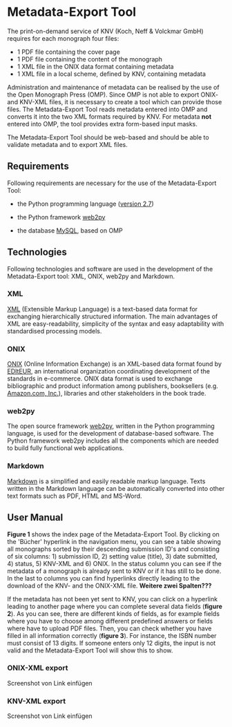 # Metadata-Export Tool

The print-on-demand service of KNV (Koch, Neff & Volckmar GmbH) requires for each monograph four files: 
* 1 PDF file containing the cover page
* 1 PDF file containing the content of the monograph
* 1 XML file in the ONIX data format containing metadata
* 1 XML file in a local scheme, defined by KNV, containing metadata

Administration and maintenance of metadata can be realised by the use of the Open Monograph Press (OMP). Since OMP is not able to export ONIX- and KNV-XML files, it is necessary to create a tool which can provide those files. The Metadata-Export Tool reads metadata entered into OMP and converts it into the two XML formats required by KNV. For metadata **not** entered into OMP, the tool provides extra form-based input masks.

The Metadata-Export Tool should be web-based and should be able to validate metadata and to export XML files.

## Requirements

Following requirements are necessary for the use of the Metadata-Export Tool:

* the Python programming language ([version 2.7](https://www.python.org/download/releases/2.7/)) 

* the Python framework [web2py](http://www.web2py.com/init/default/download)

* the database [MySQL](https://www.mysql.de/downloads/), based on OMP

## Technologies

Following technologies and software are used in the development of the Metadata-Export tool: XML, ONIX, web2py and Markdown.

### XML

[XML](https://en.wikipedia.org/wiki/XML) (Extensible Markup Language) is a text-based data format for exchanging hierarchically structured information. The main advantages of XML are easy-readability, simplicity of the syntax and easy adaptability with standardised processing models.

### ONIX

[ONIX](http://home.bic-media.com/index.php/onix-2-1) (Online Information Exchange) is an XML-based data format found by  [EDItEUR](http://www.editeur.org/83/Overview/), an  international organization coordinating development of the standards in e-commerce. ONIX data format is used to exchange bibliographic and product information among publishers, booksellers (e.g. [Amazon.com, Inc.](http://www.amazon.com/books-used-books-textbooks/b?ie=UTF8&node=283155)), libraries and other stakeholders in the book trade.

### web2py

The open source framework [web2py](http://web2py.com/books/default/chapter/29/01/introduction), written in the Python programming language, is used for the development of database-based software. The Python framework web2py includes all the components which are needed to build fully functional web applications.

### Markdown

[Markdown](https://guides.github.com/features/mastering-markdown/) is a simplified and easily readable markup language. Texts written in the Markdown language can be automatically converted into other text formats such as PDF, HTML and MS-Word.

## User Manual

**Figure 1** shows the index page of the Metadata-Export Tool. By clicking on the 'Bücher' hyperlink in the navigation menu, you can see a table showing all monographs sorted by their descending submission ID's and consisting of six columns: 1) submission ID, 2) setting value (title), 3) date submitted, 4) status, 5) KNV-XML and 6) ONIX. In the status column you can see if the metadata of a monograph is already sent to KNV or if it has still to be done. In the last to columns you can find hyperlinks directly leading to the download of the KNV- and the ONIX-XML file. **Weitere zwei Spalten???**

If the metadata has not been yet sent to KNV, you can click on a hyperlink leading to another page where you can complete several data fields (**figure 2**). As you can see, there are different kinds of fields, as for example fields where you have to choose among different predefined answers or fields where have to upload PDF files. Then, you can check whether you have filled in all information correctly (**figure 3**). For instance, the ISBN number must consist of 13 digits. If someone enters only 12 digits, the input is not valid and the Metadata-Export Tool will show this to show.

### ONIX-XML export
 
Screenshot von Link einfügen

### KNV-XML export

Screenshot von Link einfügen
